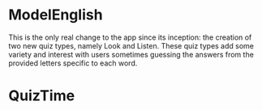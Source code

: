 # ModelEnglish
This is the only real change to the app since its inception: the creation of two new quiz types, namely Look and Listen. These quiz types add some variety
and interest with users sometimes guessing the answers from the provided letters specific to each word.
# QuizTime
